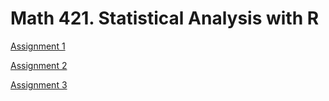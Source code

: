 # Math 421. Statistical Analysis with R

[Assignment 1](Assignment1.html)

[Assignment 2](Assignment2.html)

[Assignment 3](Assignment3.html)
